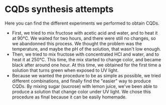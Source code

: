 # CQDs synthesis attempts

Here you can find the different experiments we performed to obtain CQDs. 

- First, we tried to mix fructose with acetic acid and water, and to heat it at 90°C. We waited for two hours, and there were still no changes, so we abandonned this process. We thought the problem was the temperature, and maybe the pH of the solution, that wasn't low enough.
- Then, we tried to mix fructose with concentrated HCl and water, and to heat it at 250°C. This time, the mix started to change color, and became black after around one hour. At this time, we obtained for the first time a solution that turns green when exposed to UV light. 
- Because we wanted the procedure to be as simple as possible, we tried different combinations, and finally find the "easier" way to produce CQDs. By mixing sugar (sucrose) with lemon juice, we've been able to produce a solution that change color under UV light. We chose this procedure as final because it can be easily homemade.
